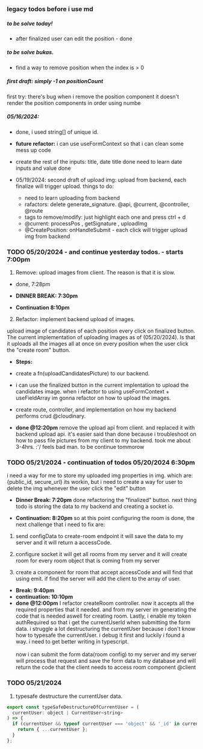 ### legacy todos before i use md

##### to be solve today!

- after finalized user can edit the position - done

##### to be solve bukas.

- find a way to remove position when the index is > 0

##### first draft: simply -1 on positionCount

first try: there's bug when i remove the position component it doesn't render the position components in order using numbe

##### 05/16/2024:

- done, i used string[] of unique id.

- <b>future refactor:</b> i can use useFormContext so that i can clean some mess up code

- create the rest of the inputs: title, date
  title done
  need to learn date inputs and value
  done
- 05/19/2024: second draft of upload img: upload from backend, each finalize will trigger upload.
  things to do:
  - need to learn uploading from backend
  - rafactors: delete generate_signature. @api, @current, @controller, @route
  - tags to remove/modify: just highlight each one and press ctrl + d
  - @current: processPos , getSignature , uploadImg
  - @CreatePosition: onHandleSubmit - each click will trigger upload img from backend

### TODO 05/20/2024 - and continue yesterday todos. - starts 7:00pm

1. Remove: upload images from client.
   The reason is that it is slow.

- done, 7:28pm

- <b>DINNER BREAK: 7:30pm</b>

- <b>Continuation 8:10pm</b>

2. Refactor: implement backend upload of images.

upload image of candidates of each position every click on finalized button.
The current implementation of uploading images as of (05/20/2024). Is that it uploads all the images all at once on every position when the user click the "create room" button.

- <b>Steps:</b>
- create a fn(uploadCandidatesPicture) to our backend.

- i can use the finalized button in the current implentation to upload the candidates image. when i refactor to using useFormContext + useFieldArray im gonna refactor on how to upload the images.

- create route, controller, and implementation on how my backend performs crud @cloudinary.

- <b>done @12:20pm</b>
  remove the upload api from client. and replaced it with backend upload api. it's easier said than done because i troubleshoot on how to pass file pictures from my client to my backend. took me about 3-4hrs. :'/ feels bad man. to be continue tommorow

### TODO 05/21/2024 - continuation of todos 05/20/2024 6:30pm

i need a way for me to store my uploaded img properties in img. which are: {public_id, secure_url}
its workin, but i need to create a way for user to delete the img whenever the user click the "edit" button

- <b>Dinner Break: 7:20pm</b>
  done refactoring the "finalized" button. next thing todo is storing the data to my backend and creating a socket io.

- <b>Continuation: 8:20pm</b>
  so at this point configuring the room is done, the next challenge that i need to fix are:

1. send configData to create-room endpoint
   it will save the data to my server and it will return a accessCode.

2. configure socket
   it will get all rooms from my server and it will create room for every room object that is coming from my server

3. create a component for room that accept accessCode and will find that using emit. if find the server will add the client to the array of user.

- <b>Break: 9:40pm</b>
- <b>continuation: 10:10pm</b>
- <b>done @12:00pm</b>
  I refactor createRoom controller. now it accepts all the required properties that it needed. and from my server im generating the code that is needed aswell for creating room. Lastly, i enable my token authRequired so that i get the currentUserId when submitting the form data. i struggle a lot destructuring the currentUser because i don't know how to typesafe the currentUser. i debug it first and luckily i found a way. i need to get better writing in typescript.
  <br/>
  <br/>
  now i can submit the form data(room config) to my server and my server will process that request and save the form data to my database and will return the code that the client needs to access room component @client

### TODO 05/21/2024

1. typesafe destructure the currentUser data.

```js
export const typeSafeDestructureOfCurrentUser = (
  currentUser: object | CurrentUser<string>
) => {
  if (currentUser && typeof currentUser === 'object' && '_id' in currentUser) {
    return { ...currentUser };
  }
};
```
